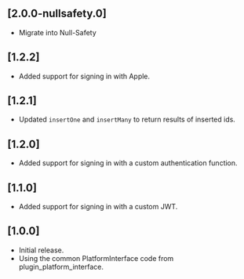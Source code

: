 ## [2.0.0-nullsafety.0]
* Migrate into Null-Safety

## [1.2.2]
* Added support for signing in with Apple.

## [1.2.1]
* Updated `insertOne` and `insertMany` to return results of inserted ids.

## [1.2.0]
* Added support for signing in with a custom authentication function.

## [1.1.0]
* Added support for signing in with a custom JWT.

## [1.0.0]

* Initial release.
* Using the common PlatformInterface code from plugin_platform_interface.

